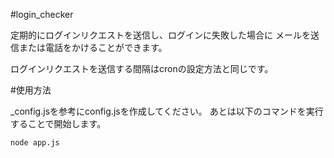 #login_checker

定期的にログインリクエストを送信し、ログインに失敗した場合に
メールを送信または電話をかけることができます。

ログインリクエストを送信する間隔はcronの設定方法と同じです。

#使用方法

_config.jsを参考にconfig.jsを作成してください。
あとは以下のコマンドを実行することで開始します。

```node app.js```

